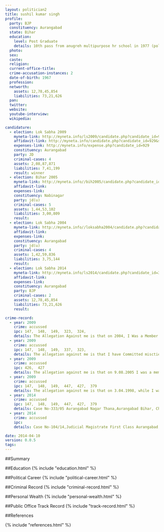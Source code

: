 ```yaml
---
layout: politician2
title: sushil kumar singh
profile: 
  party: BJP
  constituency: Aurangabad
  state: Bihar
  education: 
    level: Post Graduate
    details: 10th pass from anugreh multipurpose hr school in 1977 (political ) from magadh university in 1992
  photo: 
  sex: 
  caste: 
  religion: 
  current-office-title: 
  crime-accusation-instances: 2
  date-of-birth: 1967
  profession: 
  networth: 
    assets: 12,78,45,854
    liabilities: 73,21,626
  pan: 
  twitter: 
  website: 
  youtube-interview: 
  wikipedia: 

candidature: 
  - election: Lok Sabha 2009
    myneta-link: http://myneta.info/ls2009/candidate.php?candidate_id=929
    affidavit-link: http://myneta.info/candidate.php?candidate_id=929&scan=original
    expenses-link: http://myneta.info/expense.php?candidate_id=929
    constituency: Aurangabad 
    party: JD
    criminal-cases: 4
    assets: 2,08,87,871
    liabilities: 7,41,199
    result: winner 
  - election: Bihar 2005
    myneta-link: http://myneta.info//bih2005/candidate.php?candidate_id=657
    affidavit-link: 
    expenses-link: 
    constituency: Nabinagar 
    party: jd(u)
    criminal-cases: 5
    assets: 1,44,53,102
    liabilities: 3,00,809
    result:  
  - election: Lok Sabha 2004
    myneta-link: http://myneta.info//loksabha2004/candidate.php?candidate_id=446
    affidavit-link: 
    expenses-link: 
    constituency: Aurangabad 
    party: jd(u)
    criminal-cases: 4
    assets: 1,42,59,836
    liabilities: 3,75,144
    result:  
  - election: Lok Sabha 2014
    myneta-link: http://myneta.info/ls2014/candidate.php?candidate_id=371
    affidavit-link: 
    expenses-link: 
    constituency: Aurangabad 
    party: BJP
    criminal-cases: 2
    assets: 12,78,45,854
    liabilities: 73,21,626
    result:  

crime-record: 
  - year: 2009
    crime: accussed
    ipc: 147,  148,  149,  323,  324,
    details: The Allegation Against me is that on 2004, I Was a Member of on unlaw the assembly and committed an offence of rioting and voluntarily caused hurt to ramloilash yadow with iron rod. Aurangabad, P.S. Case No. 209/04, Dated 8.02.2005, 
  - year: 2009
    crime: accussed
    ipc: 147,  148,  149,  337,  323,
    details: The allegation against me is that I have Committed misctief by putting a flag on Govt. building. Aurangabad P.S. Non F.I.R. No. 12/98, 4/98, Tr. No. 1376/09, Dated 7.02.1998 
  - year: 2009
    crime: accussed
    ipc: 426,  427
    details: The allegation against me is that on 9.08.2005 I was a member of an unlawful assembly and allotted the assembly for rioting criminal trespass, Mischief by breaking the glass is the vehicles and these in sadar hospital aurangabad. P.S. Case No. 333/05, G.R. No. 1461/05, T.R. No. 1093/09, Dated 04.08.2006 
  - year: 2009
    crime: accussed
    ipc: 147,  148,  149,  447,  427,  379
    details: The allegation against me is that on 3.04.1998, while I was arrested in connection with aurangabad (Town) P.S. Case No. 165/9 I was a member of an unlawful assembly, committed on offence of rioting in the campus of town police station at aurangabad and voluntarily caused hurt to the Police pernornals by pelting  stnes. 
  - year: 2014
    crime: accussed
    ipc: 147,  148,  149,  447,  427,  379
    details: Case No-333/05 Aurangabad Nagar Thana,Aurangabad Bihar, Chief Judicial Magistrate,Aurangabad, Gr No-1461/05,Trial No-1154/14,Cognizance Date 4/08/2006 
  - year: 2014
    crime: accussed
    ipc: 
    details: Case No-104/14,Judicial Magistrate First Class Aurangabad,Nagar Thana,Aurangabad Bihar 

date: 2014-04-10
version: 0.0.5
tags: 
---
```


##Summary


##Education
{% include "education.html" %}


##Political Career
{% include "political-career.html" %}


##Criminal Record
{% include "criminal-record.html" %}


##Personal Wealth
{% include "personal-wealth.html" %}


##Public Office Track Record
{% include "track-record.html" %}


##References


{% include "references.html" %}
